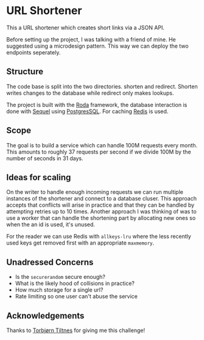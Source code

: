 # URL Shortener

This a URL shortener which creates short links via a JSON API.

Before setting up the project, I was talking with a friend of mine. He suggested using a microdesign pattern. This way we can deploy the two endpoints seperately.

## Structure

The code base is split into the two directories. shorten and redirect.
Shorten writes changes to the database while redirect only makes lookups.

The project is built with the [Roda][0] framework, the database interaction is done with [Sequel][1] using [PostgresSQL][2]. For caching [Redis][3] is used.

## Scope

The goal is to build a service which can handle 100M requests every month.
This amounts to roughly 37 requests per second if we divide 100M by the
number of seconds in 31 days.

## Ideas for scaling

On the writer to handle enough incoming requests we can run multiple instances of the shortener
and connect to a database cluser. This approach accepts that conflicts will arise in practice and that they can be handled by attempting retries up to 10 times. Another approach I was thinking of was to use a worker that can handle the shortening part by allocating new ones so when the an id is used, it's unused.

For the reader we can use Redis with `allkeys-lru` where the less recently used keys get removed
first with an appropriate `maxmemory`.

## Unadressed Concerns

- Is the `securerandom` secure enough?
- What is the likely hood of collisions in practice?
- How much storage for a single url?
- Rate limiting so one user can't abuse the service

## Acknowledgements

Thanks to [Torbjørn Tiltnes][4] for giving me this challenge!

[0]: https://github.com/jeremyevans/roda
[1]: https://github.com/jeremyevans/sequel
[2]: https://github.com/postgres/postgres
[3]: https://redis.io/
[4]: https://github.com/Tiltnes
